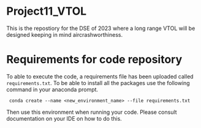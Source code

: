 # Project11_VTOL

This is the repostiory for the DSE of 2023 where a long range VTOL will be designed keeping in mind aircrashworthiness.

# Requirements for code repository

To able to execute the code, a requirements file has been uploaded called `requirements.txt`. To be able to install all the packages use the following command in your anaconda prompt. 

``` conda create --name <new_environment_name> --file requirements.txt```


Then use this environment when running your code. Please consult documentation on your IDE on how to do this.
